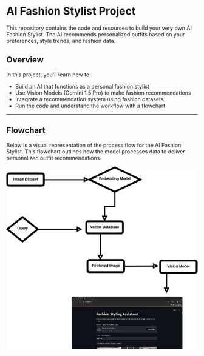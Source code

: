 # AI Fashion Stylist Project

This repository contains the code and resources to build your very own AI Fashion Stylist. The AI recommends personalized outfits based on your preferences, style trends, and fashion data.

## Overview

In this project, you'll learn how to:
- Build an AI that functions as a personal fashion stylist
- Use Vision Models (Gemini 1.5 Pro) to make fashion recommendations
- Integrate a recommendation system using fashion datasets
- Run the code and understand the workflow with a flowchart

---

## Flowchart

Below is a visual representation of the process flow for the AI Fashion Stylist. This flowchart outlines how the model processes data to deliver personalized outfit recommendations.

![Flowchart](Diagram.drawio(1).png)

